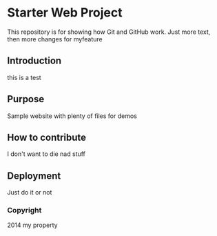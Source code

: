 # Starter Web Project

This repository is for showing how Git and GitHub work. Just more text, then more changes for myfeature

## Introduction

this is a test

## Purpose

Sample website with plenty of files for demos

## How to contribute

I don't want to die nad stuff

## Deployment

Just do it or not

### Copyright

2014 my property